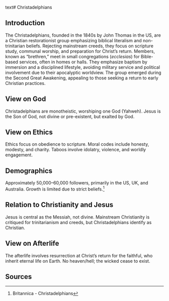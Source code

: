 text# Christadelphians
## Introduction
The Christadelphians, founded in the 1840s by John Thomas in the US, are a Christian restorationist group emphasizing biblical literalism and non-trinitarian beliefs. Rejecting mainstream creeds, they focus on scripture study, communal worship, and preparation for Christ’s return. Members, known as “brethren,” meet in small congregations (*ecclesias*) for Bible-based services, often in homes or halls. They emphasize baptism by immersion and a disciplined lifestyle, avoiding military service and political involvement due to their apocalyptic worldview. The group emerged during the Second Great Awakening, appealing to those seeking a return to early Christian practices.
## View on God
Christadelphians are monotheistic, worshiping one God (Yahweh). Jesus is the Son of God, not divine or pre-existent, but exalted by God.
## View on Ethics
Ethics focus on obedience to scripture. Moral codes include honesty, modesty, and charity. Taboos involve idolatry, violence, and worldly engagement.
## Demographics
Approximately 50,000–60,000 followers, primarily in the US, UK, and Australia. Growth is limited due to strict beliefs.[^1]
## Relation to Christianity and Jesus
Jesus is central as the Messiah, not divine. Mainstream Christianity is critiqued for trinitarianism and creeds, but Christadelphians identify as Christian.
## View on Afterlife
The afterlife involves resurrection at Christ’s return for the faithful, who inherit eternal life on Earth. No heaven/hell; the wicked cease to exist.
## Sources
[^1]: Britannica - Christadelphians[](https://www.britannica.com/topic/Christadelphians)
[^2]: JSTOR - Christadelphian Ethics[](https://www.jstor.org/stable/3260943)
[^3]: World Religion Database - Christadelphians[](https://www.worldreligiondatabase.org)
[^4]: Wikipedia - Christadelphians and Christianity[](https://en.wikipedia.org/wiki/Christadelphians#Christianity)
[^5]: Wikipedia - Christadelphian Afterlife[](https://en.wikipedia.org/wiki/Christadelphians#Afterlife)
